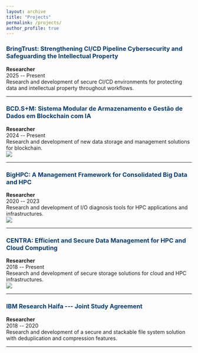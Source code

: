 ```yaml
---
layout: archive
title: "Projects"
permalink: /projects/
author_profile: true
---
```


### <span style="color:#063c72">BringTrust: Strengthening CI/CD Pipeline Cybersecurity and Safeguarding the Intellectual Property</span>
**Researcher**<br>
2025 -- Present<br>
Research and development of secure CI/CD environments for protecting data and intellectual property throughout workflows.<br>
<!-- <a href="">
  <img src="https://img.shields.io/badge/Reference-18493--COMPETE2030-FEDER-01489500-white?style=plastic&labelColor=lightgray"  />
</a> -->
<hr>

### <span style="color:#063c72">BCD.S+M: Sistema Modular de Armazenamento e Gestão de Dados em Blockchain com IA</span>
**Researcher**<br>
2024 -- Present<br>
Research and development of new data storage and management solutions for blockchain.<br>
<a href="">
  <img src="https://img.shields.io/badge/Reference-14436--NORTE2030--FEDER--00584600-white?style=plastic&labelColor=lightgray"  />
</a>
<hr>


### <span style="color:#063c72">BigHPC: A Management Framework for Consolidated Big Data and HPC</span>
**Researcher**<br>
2020 -- 2023<br>
Research and development of I/O diagnosis tools for HPC applications and infrastructures.<br>
<a href="https://bighpc.wavecom.pt/">
  <img src="https://img.shields.io/badge/Reference-POCI--01--0247--FEDER--045924-white?style=plastic&labelColor=lightgray"  />
</a>
<hr>

### <span style="color:#063c72">CENTRA: Efficient and Secure Data Management for HPC and Cloud Computing</span>
**Researcher**<br>
2018 -- Present<br>
Research and development of secure storage solutions for cloud and HPC infrastructures.<br>
<a href="http://www.globalcentra.org/projects/#prv">
  <img src="https://img.shields.io/badge/Reference-http://www.globalcentra.org/projects/%23prv-white?style=plastic&labelColor=lightgray"  />
</a>
<hr>

### <span style="color:#063c72">IBM Research Haifa --- Joint Study Agreement</span>
**Researcher**<br>
2018 -- 2020<br>
Research and development of a secure and stackable file system solution with deduplication and compression features.<br>
<hr>